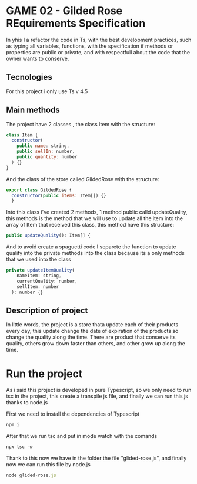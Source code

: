 # GAME 02 - Gilded Rose REquirements Specification

In yhis I a refactor the code in Ts, with the best development practices, such as typing all variables, functions, with the specification if methods or properties are public or private, and with respectfull about the code that the owner wants to conserve.

## Tecnologies

For this project i only use Ts v 4.5

## Main methods

The project have 2 classes , the class Item with the structure:

```js
class Item {
  constructor(
    public name: string,
    public sellIn: number,
    public quantity: number
  ) {}
}
```

And the class of the store called GildedRose with the structure:

```js
export class GildedRose {
  constructor(public items: Item[]) {}
  }

```

Into this class i've created 2 methods, 1 method public calld updateQuality, this methods is the method that we will use to update all the item into the array of Item that received this class, this method have this structure:

```js
public updateQuality(): Item[] {
```

And to avoid create a spaguetti code I separete the function to update quality into the private methods into the class because its a only methods that we used into the class

```js
private updateItemQuality(
    nameItem: string,
    currentQuality: number,
    sellItem: number
  ): number {}
```

## Description of project

In little words, the project is a store thata update each of their products every day, this update change the date of expiration of the products so change the quality along the time.
There are product that conserve its quality, others grow down faster than others, and other grow up along the time.

# Run the project

As i said this project is developed in pure Typescript, so we only need to run tsc in the project, this create a transpile js file, and finally we can run this js thanks to node.js

First we need to install the dependencies of Typescript

```js
npm i
```

After that we run tsc and put in mode watch with the comands

```js
npx tsc -w
```

Thank to this now we have in the folder the file "glided-rose.js", and finally now we can run this file by node.js

```js
node glided-rose.js
```

